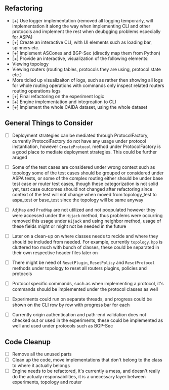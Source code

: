 ## Refactoring
- [+] Use logger implementation (removed all logging temporarly, will
  implementation it along the way when implementing CLI and other protocols and
  implement the rest when deubgging problems especially for ASPA)
- [+] Create an interactive CLI, with UI elements such as loading bar, spinners
  etc.
- [+] Implement ASCones and BGP-Sec (directly map them from Python)
- [+] Provide an interactive, visualization of the following elements:
- Viewing topology
- Viewing routers (routing tables, protocols they are using, protocol state
etc.)
- More tidied up visualizaiton of logs, such as rather then showing all logs for
whole routing operations with commands only inspect related routers routing
operations logs
- [+] Final refactoring on the experiment logic 
- [+] Engine implementation and integreation to CLI
- [+] Implement the whole CAIDA dataset, using the whole dataset

## General Things to Consider
- [ ] Deployment strategies can be mediated through ProtocolFactory, currently
ProtocolFactory do not have any usage under protocol instantiation, however
`CreateProtocol` method under ProtocolFactory is a good place to mediate
deployment strategies. This could be further aruged
- [ ] Some of the test cases are considered under wrong context such as topology
some of the test cases should be grouped or considered under ASPA tests, or some
of the complex routing either should be under base test case or router test
cases, though these categorization is not solid yet, test case outcomes should
not changed after refactoring since context of the test will not change when
moved from topology_test to aspa_test or base_test since the topology will be
same anyway
- [ ] `AdjMap` and `PredMap` are not utilized and not poopulated however they
were accessed under the `Hijack` method, thus problems were occurring removed
this usage under `Hijack` and using neighbor method, usage of these fields might
or might not be needed in the future 
- [ ] Later on a clean-up on where classes needs to recide and where they should
be included from needed. For example, currently `topology.hpp` is cluttered too
much with bunch of classes, these could be separated in their own respective
header files later on
- [ ] There might be need of `ResetPlugin`, `ResetPolicy` and `ResetProtocol`
methods under topology to reset all routers plugins, policies and protocols
- [ ] Protocol specific commands, such as when implementing a protocol, it's
commands should be implemented under the protocol classes as well
- [ ] Experiments could run on separate threads, and progress could be shown on
the CLI row by row with progress bar for each
- [ ] Currently origin authentication and path-end validation does not checked
out or used in the experiments, these could be implemented as well and used
under protocols such as BGP-Sec


## Code Cleanup
- [ ] Remove all the unused parts
- [ ] Clean up the code, move implementations that don't belong to the class to
  where it actually belongs
- [ ] Engine needs to be refactored, it's currently a mess, and doesn't really
  do the actualy responsabilities, it is a unecessary layer between experiments,
  topology and router
